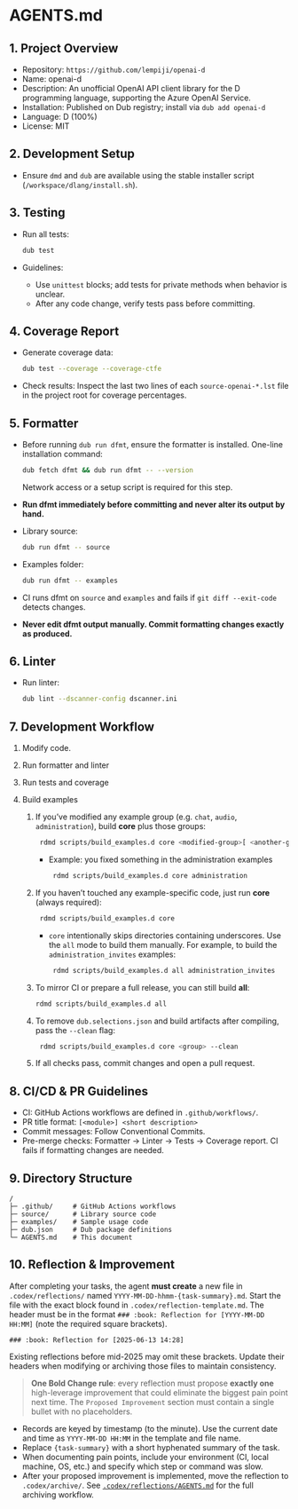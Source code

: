 # AGENTS.md

## 1. Project Overview

* Repository: `https://github.com/lempiji/openai-d`
* Name: openai-d
* Description: An unofficial OpenAI API client library for the D programming language, supporting the Azure OpenAI Service.
* Installation: Published on Dub registry; install via `dub add openai-d`
* Language: D (100%)
* License: MIT

## 2. Development Setup

* Ensure `dmd` and `dub` are available using the stable installer script (`/workspace/dlang/install.sh`).

## 3. Testing

* Run all tests:

  ```bash
  dub test
  ```
* Guidelines:

  * Use `unittest` blocks; add tests for private methods when behavior is unclear.
  * After any code change, verify tests pass before committing.

## 4. Coverage Report

* Generate coverage data:

  ```bash
  dub test --coverage --coverage-ctfe
  ```
* Check results: Inspect the last two lines of each `source-openai-*.lst` file in the project root for coverage percentages.

## 5. Formatter

* Before running `dub run dfmt`, ensure the formatter is installed. One-line
  installation command:

  ```bash
  dub fetch dfmt && dub run dfmt -- --version
  ```
  Network access or a setup script is required for this step.
* **Run dfmt immediately before committing and never alter its output by hand.**

* Library source:

  ```bash
  dub run dfmt -- source
  ```
* Examples folder:

  ```bash
  dub run dfmt -- examples
  ```

* CI runs dfmt on `source` and `examples` and fails if `git diff --exit-code` detects changes.
* **Never edit dfmt output manually. Commit formatting changes exactly as produced.**

## 6. Linter

* Run linter:

  ```bash
  dub lint --dscanner-config dscanner.ini
  ```

## 7. Development Workflow

1. Modify code.
2. Run formatter and linter
3. Run tests and coverage
4. Build examples

   1. If you’ve modified any example group (e.g. `chat`, `audio`, `administration`), build **core** plus those groups:

      ```bash
       rdmd scripts/build_examples.d core <modified-group>[ <another-group> …]
      ```

      * Example: you fixed something in the administration examples

        ```bash
         rdmd scripts/build_examples.d core administration
        ```
   2. If you haven’t touched any example-specific code, just run **core** (always required):

      ```bash
       rdmd scripts/build_examples.d core
      ```
      * `core` intentionally skips directories containing underscores. Use the
        `all` mode to build them manually. For example, to build the
        `administration_invites` examples:

        ```bash
         rdmd scripts/build_examples.d all administration_invites
        ```
   3. To mirror CI or prepare a full release, you can still build **all**:

      ```bash
      rdmd scripts/build_examples.d all
      ```
   4. To remove `dub.selections.json` and build artifacts after compiling, pass
      the `--clean` flag:

      ```bash
       rdmd scripts/build_examples.d core <group> --clean
      ```
   5. If all checks pass, commit changes and open a pull request.

## 8. CI/CD & PR Guidelines

* CI: GitHub Actions workflows are defined in `.github/workflows/`.
* PR title format: `[<module>] <short description>`
* Commit messages: Follow Conventional Commits.
* Pre-merge checks: Formatter → Linter → Tests → Coverage report. CI fails if formatting changes are needed.

## 9. Directory Structure

```
/
├─ .github/     # GitHub Actions workflows
├─ source/      # Library source code
├─ examples/    # Sample usage code
├─ dub.json     # Dub package definitions
└─ AGENTS.md    # This document
```

## 10. Reflection & Improvement

After completing your tasks, the agent **must create** a new file in `.codex/reflections/` named `YYYY-MM-DD-hhmm-{task-summary}.md`. Start the file with the exact block found in `.codex/reflection-template.md`. The header must be in the format `### :book: Reflection for [YYYY-MM-DD HH:MM]` (note the required square brackets).

```
### :book: Reflection for [2025-06-13 14:28]
```

Existing reflections before mid-2025 may omit these brackets. Update their
headers when modifying or archiving those files to maintain consistency.

> **One Bold Change rule**: every reflection must propose **exactly one** high-leverage improvement that could eliminate the biggest pain point next time. The `Proposed Improvement` section must contain a single bullet with no placeholders.

* Records are keyed by timestamp (to the minute). Use the current date and time as `YYYY-MM-DD HH:MM` in the template and file name.
* Replace `{task-summary}` with a short hyphenated summary of the task.
* When documenting pain points, include your environment (CI, local machine, OS, etc.) and specify which step or command was slow.
* After your proposed improvement is implemented, move the reflection to `.codex/archive/`. See [`.codex/reflections/AGENTS.md`](.codex/reflections/AGENTS.md) for the full archiving workflow.
